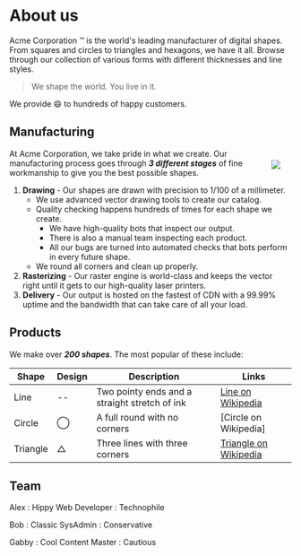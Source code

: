 About us
========

Acme Corporation &trade; is the world's leading manufacturer of digital shapes. From squares and circles to triangles and hexagons, we have it all. Browse through our collection of various forms with different thicknesses and line styles.

> We shape the world. You live in it.

We provide :smile: to hundreds of happy customers.

## Manufacturing

<img style="float:right; margin: 20px;" src="/image/draw.jpg">

At Acme Corporation, we take pride in what we create. Our manufacturing process goes through ***3 different stages*** of fine workmanship to give you the best possible shapes.

1. **Drawing** - Our shapes are drawn with precision to 1/100 of a millimeter.
   - We use advanced vector drawing tools to create our catalog.
   - Quality checking happens hundreds of times for each shape we create.
     - We have high-quality bots that inspect our output.
     - There is also a manual team inspecting each product.
     - All our bugs are turned into automated checks that bots perform in every future shape.
   - We round all corners and clean up properly.
2. **Rasterizing** - Our raster engine is world-class and keeps the vector right until it gets to our high-quality laser printers.
3. **Delivery** - Our output is hosted on the fastest of CDN with a 99.99% uptime and the bandwidth that can take care of all your load.

## Products

We make over ***200 shapes***. The most popular of these include:

Shape | Design | Description | Links
---   |  ---   |   ---       | ---
Line | -- | Two pointy ends and a straight stretch of ink | [Line on Wikipedia](https://en.wikipedia.org/wiki/Line_(geometry))
Circle  | &#8413; | A full round with no corners | [Circle on Wikipedia]
Triangle  | &#9651; | Three lines with three corners |  [Triangle on Wikipedia](https://en.wikipedia.org/wiki/Triangle)


Team
----

Alex
: Hippy Web Developer
: Technophile

Bob
: Classic SysAdmin
: Conservative

Gabby
: Cool Content Master
: Cautious

